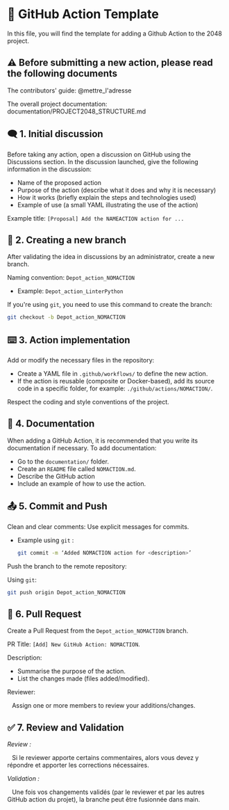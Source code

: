 # 📝 GitHub Action Template
In this file, you will find the template for adding a Github Action to the 2048 project.

## ⚠️ Before submitting a new action, please read the following documents
The contributors' guide: @mettre_l'adresse

The overall project documentation: documentation/PROJECT2048_STRUCTURE.md
## 🗨️ 1. Initial discussion
Before taking any action, open a discussion on GitHub using the Discussions section. In the discussion launched, give the following information in the discussion:
  - Name of the proposed action
  - Purpose of the action (describe what it does and why it is necessary)
  - How it works (briefly explain the steps and technologies used)
  - Example of use (a small YAML illustrating the use of the action)

Example title: `[Proposal] Add the NAMEACTION action for ...`

## 🔗 2. Creating a new branch
After validating the idea in discussions by an administrator, create a new branch.

Naming convention: `Depot_action_NOMACTION`
  - Example: `Depot_action_LinterPython`

If you're using `git`, you need to use this command to create the branch: 
```bash
git checkout -b Depot_action_NOMACTION
```

## ⌨️ 3. Action implementation
Add or modify the necessary files in the repository:
  - Create a YAML file in `.github/workflows/` to define the new action.
  - If the action is reusable (composite or Docker-based), add its source code in a specific folder, for example: `./github/actions/NOMACTION/`.

Respect the coding and style conventions of the project.

## 📕 4. Documentation
When adding a GitHub Action, it is recommended that you write its documentation if necessary.
To add documentation:
  - Go to the `documentation/` folder.
  - Create an `README` file called `NOMACTION.md`.
  - Describe the GitHub action
  - Include an example of how to use the action.

## 📤 5. Commit and Push
Clean and clear comments:
Use explicit messages for commits.
  - Example using `git` :
      ```bash
      git commit -m ‘Added NOMACTION action for <description>’
      ```
Push the branch to the remote repository:

  Using `git`:
  ```bash
  git push origin Depot_action_NOMACTION
  ```

## 📨 6. Pull Request
Create a Pull Request from the `Depot_action_NOMACTION` branch.

PR Title: `[Add] New GitHub Action: NOMACTION`.

Description:
  - Summarise the purpose of the action.
  - List the changes made (files added/modified).

Reviewer: 

&ensp; Assign one or more members to review your additions/changes.

## ✅ 7. Review and Validation
_Review :_

&ensp; Si le reviewer apporte certains commentaires, alors vous devez y répondre et apporter les corrections nécessaires.

_Validation :_

&ensp; Une fois vos changements validés (par le reviewer et par les autres GitHub action du projet), la branche peut être fusionnée dans main.




